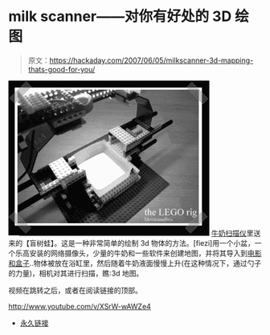 # milk scanner——对你有好处的 3D 绘图

> 原文：<https://hackaday.com/2007/06/05/milkscanner-3d-mapping-thats-good-for-you/>

![](img/2e6b5cca9f9e49eda0ec3d7e2d7e9415.png)
[牛奶扫描仪](http://www.instructables.com/id/E16Y5T8F22U9YWA/)里送来的【盲树蛙】。这是一种非常简单的绘制 3d 物体的方法。[fiezi]用一个小盆，一个乐高安装的网络摄像头，少量的牛奶和一些软件来创建地图，并将其导入到[电影和盒子](http://moviesandbox.com/)..物体被放在浴缸里，然后随着牛奶液面慢慢上升(在这种情况下，通过勺子的力量)，相机对其进行扫描，瞧:3d 地图。

视频在跳转之后，或者在阅读链接的顶部。

<http://www.youtube.com/v/XSrW-wAWZe4>



*   [永久链接](http://www.instructables.com/id/E16Y5T8F22U9YWA/)